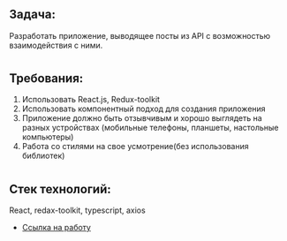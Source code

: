 ## Задача: 
Разработать приложение, выводящее посты из API с возможностью взаимодействия с
ними.


#
## Требования:
1. Использовать React.js, Redux-toolkit
2. Использовать компонентный подход для создания приложения
3. Приложение должно быть отзывчивым и хорошо выглядеть на разных устройствах
(мобильные телефоны, планшеты, настольные компьютеры)
4. Работа со стилями на свое усмотрение(без использования библиотек)

#
## Стек технологий:
React, redax-toolkit, typescript, axios

* [Ссылка на работу](https://chapion777.github.io/posts-test/)
